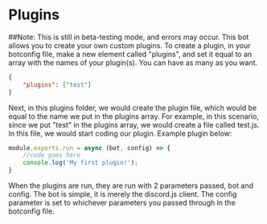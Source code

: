 # Plugins
##Note: This is still in beta-testing mode, and errors may occur.
This bot allows you to create your own custom plugins. To create a plugin, in your botconfig file, make a new element called "plugins", and set it equal to an array with the names of your plugin(s). You can have as many as you want. 
```json
{
    "plugins": ["test"]
}
```
Next, in this plugins folder, we would create the plugin file, which would be equal to the name we put in the plugins array. For example, in this scenario, since we put "test" in the plugins array, we would create a file called test.js. In this file, we would start coding our plugin. Example plugin below:
```js
module.exports.run = async (bot, config) => {
    //code goes here
    console.log('My first plugin!');
}
```
When the plugins are run, they are run with 2 parameters passed, bot and config. The bot is simple, it is merely the discord.js client. The config parameter is set to whichever parameters you passed through in the botconfig file.